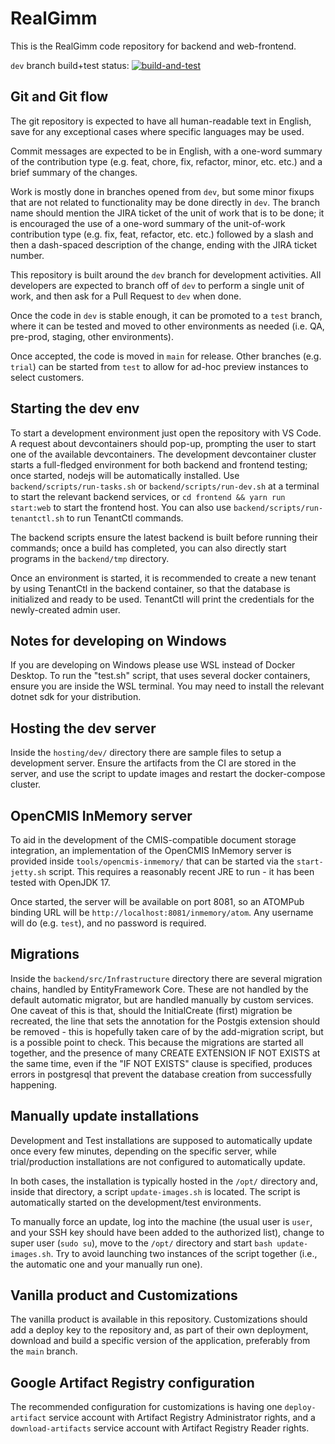 RealGimm
========

This is the RealGimm code repository for backend and web-frontend.

`dev` branch build+test status: [![build-and-test](https://github.com/ScaiTecno-SPA/RealGimm5/actions/workflows/build-and-test.yml/badge.svg)](https://github.com/ScaiTecno-SPA/RealGimm5/actions/workflows/build-and-test.yml)


Git and Git flow
--------

The git repository is expected to have all human-readable text in English, save for any exceptional cases where specific languages may be used.

Commit messages are expected to be in English, with a one-word summary of the contribution type (e.g. feat, chore, fix, refactor, minor, etc. etc.) and a brief summary of the changes.

Work is mostly done in branches opened from `dev`, but some minor fixups that are not related to functionality may be done directly in `dev`. The branch name should mention the JIRA ticket of the unit of work that is to be done; it is encouraged the use of a one-word summary of the unit-of-work contribution type (e.g. fix, feat, refactor, etc. etc.) followed by a slash and then a dash-spaced description of the change, ending with the JIRA ticket number.

This repository is built around the `dev` branch for development activities. All developers are expected to branch off of `dev` to perform a single unit of work, and then ask for a Pull Request to `dev` when done.

Once the code in `dev` is stable enough, it can be promoted to a `test` branch, where it can be tested and moved to other environments as needed (i.e. QA, pre-prod, staging, other environments).

Once accepted, the code is moved in `main` for release. Other branches (e.g. `trial`) can be started from `test` to allow for ad-hoc preview instances to select customers.


Starting the dev env
--------------------

To start a development environment just open the repository with VS Code. A request about devcontainers should pop-up, prompting the user to start one of the available devcontainers. The development devcontainer cluster starts a full-fledged environment for both backend and frontend testing; once started, nodejs will be automatically installed. Use `backend/scripts/run-tasks.sh` or `backend/scripts/run-dev.sh` at a terminal to start the relevant backend services, or `cd frontend && yarn run start:web` to start the frontend host. You can also use `backend/scripts/run-tenantctl.sh` to run TenantCtl commands.

The backend scripts ensure the latest backend is built before running their commands; once a build has completed, you can also directly start programs in the `backend/tmp` directory.

Once an environment is started, it is recommended to create a new tenant by using TenantCtl in the backend container, so that the database is initialized and ready to be used. TenantCtl will print the credentials for the newly-created admin user.


Notes for developing on Windows
-------------------------------

If you are developing on Windows please use WSL instead of Docker Desktop. To run the "test.sh" script, that uses several docker containers, ensure you are inside the WSL terminal. You may need to install the relevant dotnet sdk for your distribution.


Hosting the dev server
----------------------

Inside the `hosting/dev/` directory there are sample files to setup a development server. Ensure the artifacts from the CI are stored in the server, and use the script to update images and restart the docker-compose cluster.


OpenCMIS InMemory server
------------------------

To aid in the development of the CMIS-compatible document storage integration, an implementation of the OpenCMIS InMemory server is provided inside `tools/opencmis-inmemory/` that can be started via the `start-jetty.sh` script. This requires a reasonably recent JRE to run - it has been tested with OpenJDK 17.

Once started, the server will be available on port 8081, so an ATOMPub binding URL will be `http://localhost:8081/inmemory/atom`. Any username will do (e.g. `test`), and no password is required.


Migrations
----------

Inside the `backend/src/Infrastructure` directory there are several migration chains, handled by EntityFramework Core. These are not handled by the default automatic migrator, but are handled manually by custom services. One caveat of this is that, should the InitialCreate (first) migration be recreated, the line that sets the annotation for the Postgis extension should be removed - this is hopefully taken care of by the add-migration script, but is a possible point to check. This because the migrations are started all together, and the presence of many CREATE EXTENSION IF NOT EXISTS at the same time, even if the "IF NOT EXISTS" clause is specified, produces errors in postgresql that prevent the database creation from successfully happening.


Manually update installations
-----------------------------

Development and Test installations are supposed to automatically update once every few minutes, depending on the specific server, while trial/production installations are not configured to automatically update.

In both cases, the installation is typically hosted in the `/opt/` directory and, inside that directory, a script `update-images.sh` is located. The script is automatically started on the development/test environments.

To manually force an update, log into the machine (the usual user is `user`, and your SSH key should have been added to the authorized list), change to super user (`sudo su`), move to the `/opt/` directory and start `bash update-images.sh`. Try to avoid launching two instances of the script together (i.e., the automatic one and your manually run one).


Vanilla product and Customizations
----------------------------------

The vanilla product is available in this repository. Customizations should add a deploy key to the repository and, as part of their own deployment, download and build a specific version of the application, preferably from the `main` branch.


Google Artifact Registry configuration
--------------------------------------

The recommended configuration for customizations is having one `deploy-artifact` service account with Artifact Registry Administrator rights, and a `download-artifacts` service account with Artifact Registry Reader rights.
